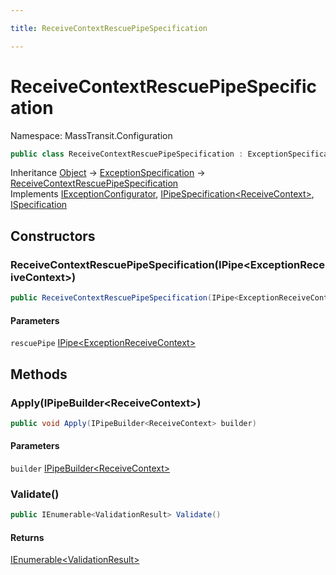 ```yaml
---

title: ReceiveContextRescuePipeSpecification

---
```


# ReceiveContextRescuePipeSpecification

Namespace: MassTransit.Configuration

```csharp
public class ReceiveContextRescuePipeSpecification : ExceptionSpecification, IExceptionConfigurator, IPipeSpecification<ReceiveContext>, ISpecification
```

Inheritance [Object](https://learn.microsoft.com/en-us/dotnet/api/system.object) → [ExceptionSpecification](../../masstransit-abstractions/masstransit-configuration/exceptionspecification) → [ReceiveContextRescuePipeSpecification](../masstransit-configuration/receivecontextrescuepipespecification)<br/>
Implements [IExceptionConfigurator](../../masstransit-abstractions/masstransit/iexceptionconfigurator), [IPipeSpecification\<ReceiveContext\>](../../masstransit-abstractions/masstransit-configuration/ipipespecification-1), [ISpecification](../../masstransit-abstractions/masstransit/ispecification)

## Constructors

### **ReceiveContextRescuePipeSpecification(IPipe\<ExceptionReceiveContext\>)**

```csharp
public ReceiveContextRescuePipeSpecification(IPipe<ExceptionReceiveContext> rescuePipe)
```

#### Parameters

`rescuePipe` [IPipe\<ExceptionReceiveContext\>](../../masstransit-abstractions/masstransit/ipipe-1)<br/>

## Methods

### **Apply(IPipeBuilder\<ReceiveContext\>)**

```csharp
public void Apply(IPipeBuilder<ReceiveContext> builder)
```

#### Parameters

`builder` [IPipeBuilder\<ReceiveContext\>](../../masstransit-abstractions/masstransit-configuration/ipipebuilder-1)<br/>

### **Validate()**

```csharp
public IEnumerable<ValidationResult> Validate()
```

#### Returns

[IEnumerable\<ValidationResult\>](https://learn.microsoft.com/en-us/dotnet/api/system.collections.generic.ienumerable-1)<br/>
